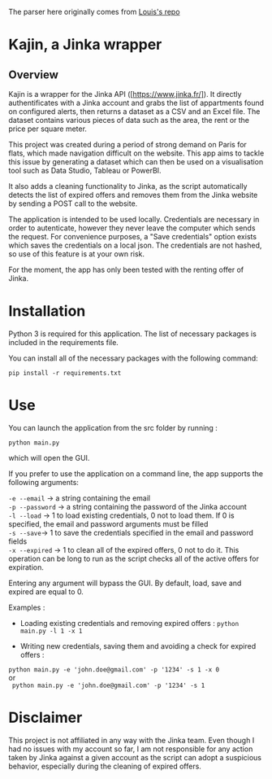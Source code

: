 The parser here originally comes from [Louis's repo](https://github.com/louistransfer/kajin)

# Kajin, a Jinka wrapper

## Overview

Kajin is a wrapper for the Jinka API ([https://www.jinka.fr/]). It directly authentificates with a Jinka account and grabs the list of appartments found on configured alerts, then returns a dataset as a CSV and an Excel file. The dataset contains various pieces of data such as the area, the rent or the price per square meter.

This project was created during a period of strong demand on Paris for flats, which made navigation difficult on the website. This app aims to tackle this issue by generating a dataset which can then be used on a visualisation tool such as Data Studio, Tableau or PowerBI.

It also adds a cleaning functionality to Jinka, as the script automatically detects the list of expired offers and removes them from the Jinka website by sending a POST call to the website.

The application is intended to be used locally. Credentials are necessary in order to autenticate, however they never leave the computer which sends the request. For convenience purposes, a "Save credentials" option exists which saves the credentials on a local json. The credentials are not hashed, so use of this feature is at your own risk.

For the moment, the app has only been tested with the renting offer of Jinka.


# Installation

Python 3 is required for this application. The list of necessary packages is included in the requirements file.

You can install all of the necessary packages with the following command:

``` pip install -r requirements.txt ``` 

# Use

You can launch the application from the src folder by running :

``` python main.py ```

which will open the GUI. 

If you prefer to use the application on a command line, the app supports the following arguments:

``` -e --email ``` -> a string containing the email   
``` -p --password ``` -> a string containing the password of the Jinka account  
``` -l --load ``` -> 1 to load existing credentials, 0 not to load them. If 0 is specified, the email and password arguments must be filled  
``` -s --save ```-> 1 to save the credentials specified in the email and password fields  
``` -x --expired ``` -> 1 to clean all of the expired offers, 0 not to do it. This operation can be long to run as the script checks all of the active offers for expiration.  

Entering any argument will bypass the GUI. By default, load, save and expired are equal to 0.  

Examples :  

- Loading existing credentials and removing expired offers :
``` python main.py -l 1 -x 1 ```

- Writing new credentials, saving them and avoiding a check for expired offers : 

``` python main.py -e 'john.doe@gmail.com' -p '1234' -s 1 -x 0 ```  
or  
``` python main.py -e 'john.doe@gmail.com' -p '1234' -s 1```  

# Disclaimer

This project is not affiliated in any way with the Jinka team. Even though I had no issues with my account so far, I am not responsible for any action taken by Jinka against a given account as the script can adopt a suspicious behavior, especially during the cleaning of expired offers.

